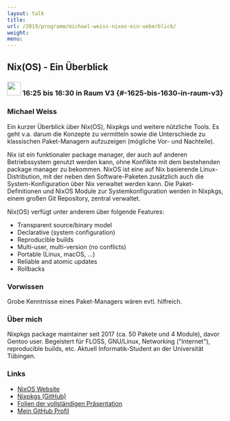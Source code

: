 ```yaml
---
layout: talk
title:
url: /2019/programm/michael-weiss-nixos-ein-ueberblick/
weight:
menu:
---
```

## Nix(OS) - Ein Überblick

### <img height = "32" src="../../../images/lightning.svg"> 16:25 bis 16:30 in Raum V3 {#-1625-bis-1630-in-raum-v3}

### Michael Weiss

Ein kurzer Überblick über Nix(OS), Nixpkgs und weitere nützliche Tools. Es geht v.a. darum die Konzepte zu vermitteln sowie die Unterschiede zu klassischen Paket-Managern aufzuzeigen (mögliche Vor- und Nachteile).

Nix ist ein funktionaler package manager, der auch auf anderen Betriebssystem genutzt werden kann, ohne Konflikte mit dem bestehenden package manager zu bekommen. NixOS ist eine auf Nix basierende Linux-Distribution, mit der neben den Software-Paketen zusätzlich auch die System-Konfiguration über Nix verwaltet werden kann. Die Paket-Definitionen und NixOS Module zur Systemkonfiguration werden in Nixpkgs, einem großen Git Repository, zentral verwaltet.

Nix(OS) verfügt unter anderem über folgende Features:  
- Transparent source/binary model  
- Declarative (system configuration)
- Reproducible builds  
- Multi-user, multi-version (no conflicts)
- Portable (Linux, macOS, ...)
- Reliable and atomic updates  
- Rollbacks

### Vorwissen

Grobe Kenntnisse eines Paket-Managers wären evtl. hilfreich.

### Über mich

Nixpkgs package maintainer seit 2017 (ca. 50 Pakete und 4 Module), davor Gentoo user. Begeistert für FLOSS, GNU/Linux, Networking ("Internet"), reproducible builds, etc. Aktuell Informatik-Student an der Universität Tübingen.

### Links

- <a href="https://nixos.org/" target="_blank">NixOS Website</a>
- <a href="https://github.com/NixOS/nixpkgs/" target="_blank">Nixpkgs (GitHub)</a>
- <a href="https://primeos.github.io/nixos-slides/" target="_blank">Folien der vollständigen Präsentation</a>
- <a href="https://github.com/primeos" target="_blank">Mein GitHub Profil</a>